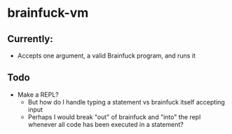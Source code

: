 # brainfuck-vm


## Currently:
* Accepts one argument, a valid Brainfuck program, and runs it


## Todo
* Make a REPL?
  * But how do I handle typing a statement vs brainfuck itself accepting input
  * Perhaps I would break "out" of brainfuck and "into" the repl whenever all code has been executed in a statement?


